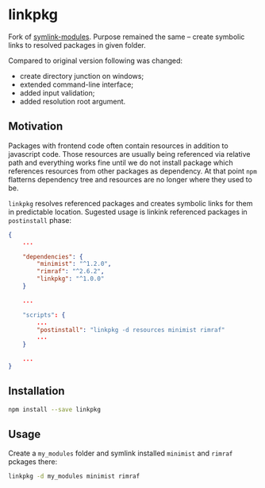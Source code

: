 # linkpkg
Fork of [symlink-modules](https://github.com/adius/symlink-modules). 
Purpose remained the same – create symbolic links to resolved packages in given folder. 

Compared to original version following was changed:
* create directory junction on windows;
* extended command-line interface;
* added input validation;
* added resolution root argument.

## Motivation
Packages with frontend code often contain resources in addition to javascript code. Those resources are usually being referenced via relative path and everything works fine until we do not install package which references resources from other packages as dependency. At that point `npm` flatterns dependency tree and resources are no longer where they used to be. 

`linkpkg` resolves referenced packages and creates symbolic links for them in predictable location. Sugested usage is linkink referenced packages in `postinstall` phase:

```json
{
	...

	"dependencies": {
		"minimist": "^1.2.0",
		"rimraf": "^2.6.2",
		"linkpkg": "^1.0.0"
	}

	...

	"scripts": {
		...
		"postinstall": "linkpkg -d resources minimist rimraf"
		...
	}

	...
}
```

## Installation
```sh
npm install --save linkpkg
```

## Usage

Create a `my_modules` folder and symlink installed `minimist` and `rimraf` pckages there:
```sh
linkpkg -d my_modules minimist rimraf
```
